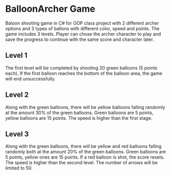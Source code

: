 # BalloonArcher Game
 Baloon shooting game in C# for OOP class project with 2 different archer options and 3 types of ballons with different color, speed and points. The game includes 3 levels. Player can chose the archer character to play and save the progress to continue with the same score and character later.
 
 ## Level 1
 The first level will be completed by shooting 20 green balloons (5 points each). If the first balloon reaches the bottom of the balloon area, the game will end unsuccessfully.
 
 ## Level 2 
 Along with the green balloons, there will be yellow balloons falling randomly at the amount 30% of the green balloons. Green balloons are 5 points, yellow balloons are 15 points. The speed is higher than the first stage.
 
 ## Level 3
Along with the green balloons, there will be yellow and red balloons falling randomly both at the amount 20% of the green balloons. Green balloons are 5 points, yellow ones are 15 points. If a red balloon is shot, the score resets. The speed is higher than the second level. The number of arrows will be limited to 50.
